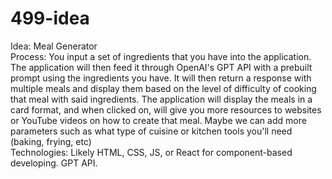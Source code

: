 # 499-idea

Idea: Meal Generator <br />
Process: You input a set of ingredients that you have into the application. The application will then feed it through OpenAI's GPT API with a prebuilt prompt using the ingredients you have. It will then return a response with multiple meals and display them based on the level of difficulty of cooking that meal with said ingredients. The application will display the meals in a card format, and when clicked on, will give you more resources to websites or YouTube videos on how to create that meal. Maybe we can add more parameters such as what type of cuisine or kitchen tools you'll need (baking, frying, etc) <br />
Technologies: Likely HTML, CSS, JS, or React for component-based developing. GPT API.
